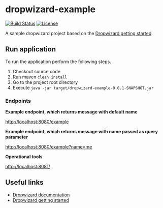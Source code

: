 # dropwizard-example
[![Build Status](https://travis-ci.org/rufer7/dropwizard-example.svg?branch=master)](https://travis-ci.org/rufer7/dropwizard-example)
[![License](https://img.shields.io/badge/license-Apache%20License%202.0-blue.svg)](https://github.com/rufer7/dropwizard-example/blob/master/LICENSE)

A sample dropwizard project based on the [Dropwizard getting started](http://www.dropwizard.io/getting-started.html).

## Run application
To run the application perform the following steps.

1. Checkout source code
2. Run maven `clean install`
3. Go to the project root directory
4. Execute `java -jar target/dropwizard-example-0.0.1-SNAPSHOT.jar`

### Endpoints

**Example endpoint, which returns message with default name**

[http://localhost:8080/example](http://localhost:8080/example)

**Example endpoint, which returns message with name passed as query parameter**

[http://localhost:8080/example?name=me](http://localhost:8080/example?name=me)

**Operational tools**

[http://localhost:8081/](http://localhost:8081/)

## Useful links

* [Dropwizard documentation](http://flywaydb.org/documentation)
* [Dropwizard getting started](http://www.dropwizard.io/getting-started.html)
